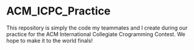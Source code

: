 ACM_ICPC_Practice
=================
 This repository is simply the code my teammates and I create during our practice for the 
 ACM International Collegiate Crogramming Contest.  We hope to make it to the world finals!
